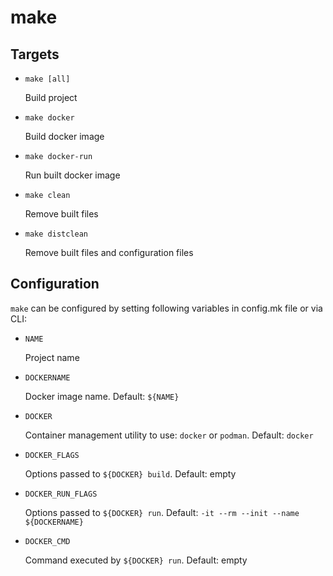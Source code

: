 make
====


Targets
-------

- `make [all]`

  Build project

- `make docker`

  Build docker image

- `make docker-run`

  Run built docker image

- `make clean`

  Remove built files

- `make distclean`

  Remove built files and configuration files


Configuration
-------------

`make` can be configured by setting following variables
in config.mk file or via CLI:

- `NAME`

  Project name

- `DOCKERNAME`

  Docker image name.  Default: `${NAME}`

- `DOCKER`

  Container management utility to use: `docker` or `podman`.
  Default: `docker`

- `DOCKER_FLAGS`

  Options passed to `${DOCKER} build`.  Default: empty

- `DOCKER_RUN_FLAGS`

  Options passed to `${DOCKER} run`.
  Default: `-it --rm --init --name ${DOCKERNAME}`

- `DOCKER_CMD`

  Command executed by `${DOCKER} run`.  Default: empty
